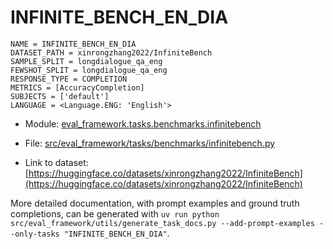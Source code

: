 # INFINITE_BENCH_EN_DIA

````
NAME = INFINITE_BENCH_EN_DIA
DATASET_PATH = xinrongzhang2022/InfiniteBench
SAMPLE_SPLIT = longdialogue_qa_eng
FEWSHOT_SPLIT = longdialogue_qa_eng
RESPONSE_TYPE = COMPLETION
METRICS = [AccuracyCompletion]
SUBJECTS = ['default']
LANGUAGE = <Language.ENG: 'English'>
````

- Module: [eval_framework.tasks.benchmarks.infinitebench](eval_framework.tasks.benchmarks.infinitebench)

- File: [src/eval_framework/tasks/benchmarks/infinitebench.py](../../src/eval_framework/tasks/benchmarks/infinitebench.py)

- Link to dataset: [https://huggingface.co/datasets/xinrongzhang2022/InfiniteBench](https://huggingface.co/datasets/xinrongzhang2022/InfiniteBench)

More detailed documentation, with prompt examples and ground truth completions, can be generated with `uv run python src/eval_framework/utils/generate_task_docs.py --add-prompt-examples --only-tasks "INFINITE_BENCH_EN_DIA"`.
